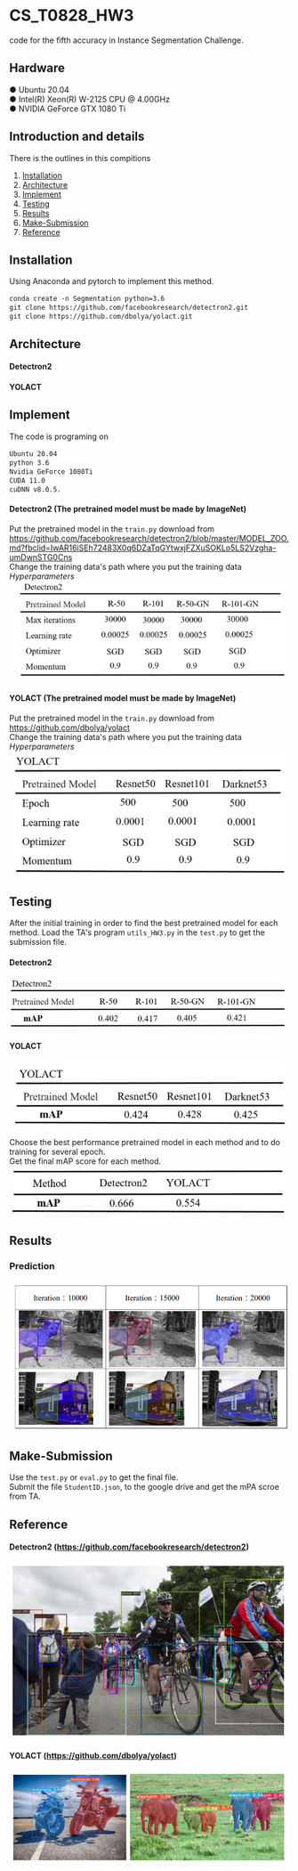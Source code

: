 # CS_T0828_HW3
code for the fifth accuracy in Instance Segmentation Challenge. <br>

## Hardware
● Ubuntu 20.04 <br>
● Intel(R) Xeon(R) W-2125 CPU @ 4.00GHz <br>
● NVIDIA GeForce GTX 1080 Ti <br>

## Introduction and details
There is the outlines in this compitions <br>
1. [Installation](#Installation) <br>
2. [Architecture](#Architecture)<br>
3. [Implement](#Implement) <br>
4. [Testing](#Testing) <br>
5. [Results](#Results)<br>
6. [Make-Submission](#Make-Submission)<br>
7. [Reference](#Reference)<br>

## Installation
Using Anaconda and pytorch to implement this method.

    conda create -n Segmentation python=3.6
    git clone https://github.com/facebookresearch/detectron2.git
    git clone https://github.com/dbolya/yolact.git

## Architecture
#### Detectron2
#### YOLACT


## Implement
The code is programing on 

    Ubuntu 20.04
    python 3.6
    Nvidia GeForce 1080Ti 
    CUDA 11.0
    cuDNN v8.0.5.
 
#### Detectron2 (The pretrained model must be made by ImageNet)
Put the pretrained model in the `train.py` download from https://github.com/facebookresearch/detectron2/blob/master/MODEL_ZOO.md?fbclid=IwAR16iSEh72483X0q6DZaTqGYtwxjFZXuSOKLo5LS2Vzgha-umDwnSTG0Cns <br> 
Change the training data's path where you put the training data <br> 
*Hyperparameters* <br> 
![image](https://github.com/eddieczc/Image-Processing-via-deep-learning/blob/master/HW3_Instance_Segmentation/Images/Detectron2_Hyperparameters.PNG) <br> 
#### YOLACT (The pretrained model must be made by ImageNet)
Put the pretrained model in the `train.py` download from https://github.com/dbolya/yolact <br> 
Change the training data's path where you put the training data <br> 
*Hyperparameters* <br> 
![image](https://github.com/eddieczc/Image-Processing-via-deep-learning/blob/master/HW3_Instance_Segmentation/Images/YOLACT_Hyperparameters.PNG) <br>    


## Testing
After the initial training in order to find the best pretrained model for each method.
Load the TA's program `utils_HW3.py` in the `test.py` to get the submission file.
#### Detectron2
![image](https://github.com/eddieczc/Image-Processing-via-deep-learning/blob/master/HW3_Instance_Segmentation/Images/Detectron2_Performance.PNG) <br> 
#### YOLACT
![image](https://github.com/eddieczc/Image-Processing-via-deep-learning/blob/master/HW3_Instance_Segmentation/Images/YOLACT_Performance.PNG) <br> 

Choose the best performance pretrained model in each method and to do training for several epoch. <br>
Get the final mAP score for each method.
![image](https://github.com/eddieczc/Image-Processing-via-deep-learning/blob/master/HW3_Instance_Segmentation/Images/Final_Performance.PNG) <br> 


## Results
### Prediction 
![image](https://github.com/eddieczc/Image-Processing-via-deep-learning/blob/master/HW3_Instance_Segmentation/Images/Result.PNG) <br>     


## Make-Submission
Use the `test.py` or `eval.py` to get the final file. <br>
Submit the file `StudentID.json`, to the google drive and  get the mPA scroe from TA. <br>


## Reference
#### Detectron2 (https://github.com/facebookresearch/detectron2)
![image](https://github.com/eddieczc/Image-Processing-via-deep-learning/blob/master/HW3_Instance_Segmentation/Images/Detectron2.PNG) <br>     
#### YOLACT (https://github.com/dbolya/yolact)
![image](https://github.com/eddieczc/Image-Processing-via-deep-learning/blob/master/HW3_Instance_Segmentation/Images/YOLACT.PNG) <br>     

